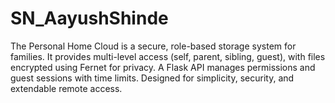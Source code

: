 # SN_AayushShinde
The Personal Home Cloud is a secure, role-based storage system for families. It provides multi-level access (self, parent, sibling, guest), with files encrypted using Fernet for privacy. A Flask API manages permissions and guest sessions with time limits. Designed for simplicity, security, and extendable remote access.
